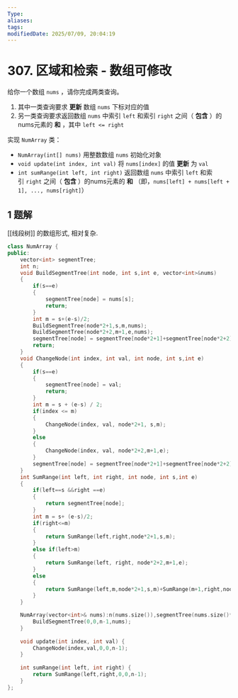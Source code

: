 ```yaml
---
Type: 
aliases: 
tags: 
modifiedDate: 2025/07/09, 20:04:19
---
```


# 307. 区域和检索 - 数组可修改

给你一个数组 `nums` ，请你完成两类查询。

1. 其中一类查询要求 **更新** 数组 `nums` 下标对应的值
2. 另一类查询要求返回数组 `nums` 中索引 `left` 和索引 `right` 之间（ **包含** ）的nums元素的 **和** ，其中 `left <= right`

实现 `NumArray` 类：

- `NumArray(int[] nums)` 用整数数组 `nums` 初始化对象
- `void update(int index, int val)` 将 `nums[index]` 的值 **更新** 为 `val`
- `int sumRange(int left, int right)` 返回数组 `nums` 中索引 `left` 和索引 `right` 之间（ **包含** ）的nums元素的 **和** （即，`nums[left] + nums[left + 1], ..., nums[right]`）

## 1 题解

[[线段树]] 的数组形式, 相对复杂. 

```cpp
class NumArray {
public:
    vector<int> segmentTree;
    int n;
    void BuildSegmentTree(int node, int s,int e, vector<int>&nums)
    {
        if(s==e)
        {
            segmentTree[node] = nums[s];
            return;
        }
        int m = s+(e-s)/2;
        BuildSegmentTree(node*2+1,s,m,nums);
        BuildSegmentTree(node*2+2,m+1,e,nums);
        segmentTree[node] = segmentTree[node*2+1]+segmentTree[node*2+2];
        return;
    }
    void ChangeNode(int index, int val, int node, int s,int e)
    {
        if(s==e)
        {
            segmentTree[node] = val;
            return;
        }
        int m = s + (e-s) / 2;
        if(index <= m)
        {
            ChangeNode(index, val, node*2+1, s,m);
        }
        else
        {
            ChangeNode(index, val, node*2+2,m+1,e);
        }
        segmentTree[node] = segmentTree[node*2+1]+segmentTree[node*2+2];
    }
    int SumRange(int left, int right, int node, int s,int e)
    {
        if(left==s &&right ==e)
        {
            return segmentTree[node];
        }
        int m = s+ (e-s)/2;
        if(right<=m)
        {
            return SumRange(left,right,node*2+1,s,m);
        }
        else if(left>m)
        {
            return SumRange(left, right, node*2+2,m+1,e);
        }
        else
        {
            return SumRange(left,m,node*2+1,s,m)+SumRange(m+1,right,node*2+2,m+1,e);
        }
    }

    NumArray(vector<int>& nums):n(nums.size()),segmentTree(nums.size()*4) {
        BuildSegmentTree(0,0,n-1,nums);
    }
    
    void update(int index, int val) {
        ChangeNode(index,val,0,0,n-1);
    }
    
    int sumRange(int left, int right) {
        return SumRange(left,right,0,0,n-1);
    }
};
```
